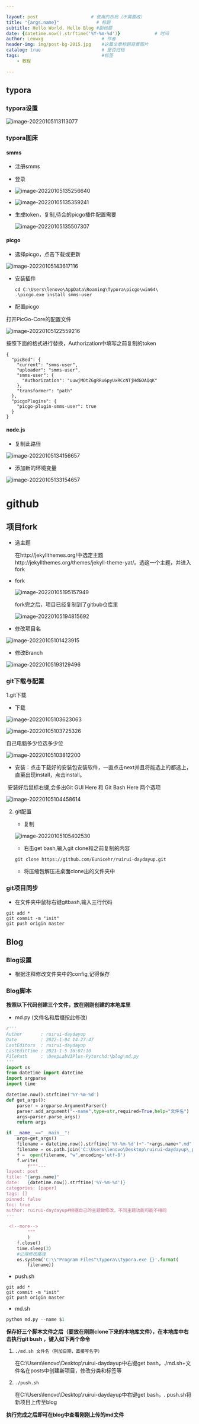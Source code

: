 ```yaml
---

layout: post                    # 使用的布局（不需要改）
title: "{args.name}"              # 标题 
subtitle: Hello World, Hello Blog #副标题
date: {datetime.now().strftime('%Y-%m-%d')}             # 时间
author: Leowxg                      # 作者
header-img: img/post-bg-2015.jpg    #这篇文章标题背景图片
catalog: true                       # 是否归档
tags:                               #标签
    - 教程

---
```




## typora

### typora设置

![image-20220105113113077](https://s2.loli.net/2022/01/05/EAHDziuSRlwcsn7.png)

### typora图床

#### smms

- 注册smms

- 登录

- ![image-20220105135256640](https://s2.loli.net/2022/01/05/DOyz2hScJMnrZfK.png)

- ![image-20220105135359241](https://s2.loli.net/2022/01/05/YmEONs1Ut7crpdu.png)

- 生成token，复制,待会的picgo插件配置需要

  ![image-20220105135507307](https://s2.loli.net/2022/01/05/aURO4WTuErlX87e.png)

#### picgo

- 选择picgo，点击下载或更新

![image-20220105143617116](https://s2.loli.net/2022/01/05/xdpeEmtXBQOCZc3.png)

- 安装插件

  ```shell
  cd C:\Users\lenovo\AppData\Roaming\Typora\picgo\win64\
  .\picgo.exe install smms-user
  ```

- 配置picgo

打开PicGo-Core的配置文件

![image-20220105122559216](https://s2.loli.net/2022/01/05/UVnA63jtzxfQb9S.png)

按照下面的格式进行替换，Authorization中填写之前复制的token

```
{
  "picBed": {
    "current": "smms-user",
    "uploader": "smms-user",
    "smms-user": {
      "Authorization": "uuwjMOtZGgRRu6pyUxRCcNTjHdGOAQqK"
    },
    "transformer": "path"
  },
  "picgoPlugins": {
    "picgo-plugin-smms-user": true
  }
}
```



#### node.js

- 复制此路径

![image-20220105134156657](https://s2.loli.net/2022/01/05/pCMz147cJhFak3U.png)

- 添加新的环境变量

![image-20220105133154657](https://s2.loli.net/2022/01/05/q2KyTpkA1joGzV3.png)

# github

## 项目fork

- 选主题

  在http://jekyllthemes.org/中选定主题http://jekyllthemes.org/themes/jekyll-theme-yat/。选这一个主题，并进入fork

- fork

  ![image-20220105195157949](https://s2.loli.net/2022/01/05/SRxqJirFwhomOvI.png)

  

  fork完之后，项目已经复制到了gitbub仓库里

  ![image-20220105194815692](https://s2.loli.net/2022/01/05/djVLZw3qko7HKNp.png)

  

- 修改项目名

![image-20220105101423915](https://s2.loli.net/2022/01/05/zcUx6GbtIwYHi3C.png)



- 修改Branch

![image-20220105193129496](https://s2.loli.net/2022/01/05/X6u5o21g7zGEPnM.png)

### git下载与配置

1.git下载

- 下载

![image-20220105103623063](https://s2.loli.net/2022/01/05/SLwAjoqfCg6adxk.png)

![image-20220105103725326](https://s2.loli.net/2022/01/05/wgcZER6HMDhJsNf.png)

自己电脑多少位选多少位

![image-20220105103812200](https://s2.loli.net/2022/01/05/WB3HqO9kMANTl2J.png)

- 安装：点击下载好的安装包安装软件，一直点击next并且将能选上的都选上，直至出现install，点击install。

​                   安装好后鼠标右键,会多出Git GUI Here 和 Git Bash Here 两个选项 

![image-20220105104458614](https://s2.loli.net/2022/01/05/G5hsk9TF6VSwZ48.png)



2. git配置

   - 复制

   ![image-20220105105402530](https://s2.loli.net/2022/01/05/oYxQRfMrAu4pFyE.png)

   - 右击get bash,输入git clone和之前复制的内容

   ```
   git clone https://github.com/Eunicehr/ruirui-daydayup.git
   ```

   - 将压缩包解压进桌面clone出的文件夹中

     

   

### git项目同步

- 在文件夹中鼠标右键gitbash,输入三行代码

```
git add *
git commit -m "init"
git push origin master
```



## Blog

### Blog设置

- 根据注释修改文件夹中的config,记得保存



### Blog脚本

**按照以下代码创建三个文件，放在刚刚创建的本地库里**

- md.py (文件名和后缀按此修改)

```python
r'''
Author       : ruirui-daydayup
Date         : 2022-1-04 14:27:47
LastEditors  : ruirui-daydayup
LastEditTime : 2021-1-5 16:07:10
FilePath     : \DeepLabV3Plus-Pytorchd:\blog\md.py
'''
import os
from datetime import datetime
import argparse
import time

datetime.now().strftime('%Y-%m-%d')
def get_args():
    parser = argparse.ArgumentParser()
    parser.add_argument("--name",type=str,required=True,help="文件名")
    args=parser.parse_args()
    return args

if __name__=="__main__":
    args=get_args()
    filename = datetime.now().strftime('%Y-%m-%d')+"-"+args.name+".md"
    filename = os.path.join('C:\Users\lenovo\Desktop\ruirui-daydayup\_posts', filename)
    f =  open(filename, "w",encoding='utf-8')
    f.write(
        f"""---
layout: post
title: "{args.name}"
date:   {datetime.now().strftime('%Y-%m-%d')}
categories: [paper]
tags: []
pinned: false
toc: true
author: ruirui-daydayup#根据自己的主题做修改，不同主题功能可能不相同
---

 <!--more-->
        """
        )
    f.close()
    time.sleep(3)
    #记得修改路径
    os.system('C:\\"Program Files"\Typora\\typora.exe {}'.format(
        filename))


```

- push.sh

```shell
git add *
git commit -m "init"
git push origin master
```

- md.sh

```python
python md.py --name $1
```

**保存好三个脚本文件之后（要放在刚刚clone下来的本地库文件），在本地库中右击执行git bush ，键入如下两个命令**

1. ```
   ./md.sh 文件名（别加日期，直接写名字）
   ```

   在C:\Users\lenovo\Desktop\ruirui-daydayup中右键get bash，./md.sh+文件名在posts中创建新项目，修改分类和标签等

2. ```
   ./push.sh
   ```

   在C:\Users\lenovo\Desktop\ruirui-daydayup中右键get bash，. push.sh将新项目上传至blog
   
   

**执行完成之后即可在blog中查看刚刚上传的md文件**





